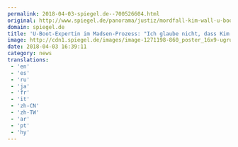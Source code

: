 ```yaml
---
permalink: 2018-04-03-spiegel.de--700526604.html
original: http://www.spiegel.de/panorama/justiz/mordfall-kim-wall-u-boot-expertin-haelt-peter-madsen-fuer-unglaubwuerdig-a-1201097.html#ref=rss
domain: spiegel.de
title: 'U-Boot-Expertin im Madsen-Prozess: "Ich glaube nicht, dass Kim Wall durch Abgase vergiftet wurde" - SPIEGEL ONLINE - Panorama'
image: http://cdn1.spiegel.de/images/image-1271198-860_poster_16x9-ugru-1271198.jpg
date: 2018-04-03 16:39:11
category: news
translations: 
 - 'en'
 - 'es'
 - 'ru'
 - 'ja'
 - 'fr'
 - 'it'
 - 'zh-CN'
 - 'zh-TW'
 - 'ar'
 - 'pt'
 - 'hy'
---
```


